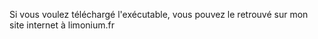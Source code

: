 Si vous voulez téléchargé l'exécutable, vous pouvez le retrouvé sur mon site internet à limonium.fr
